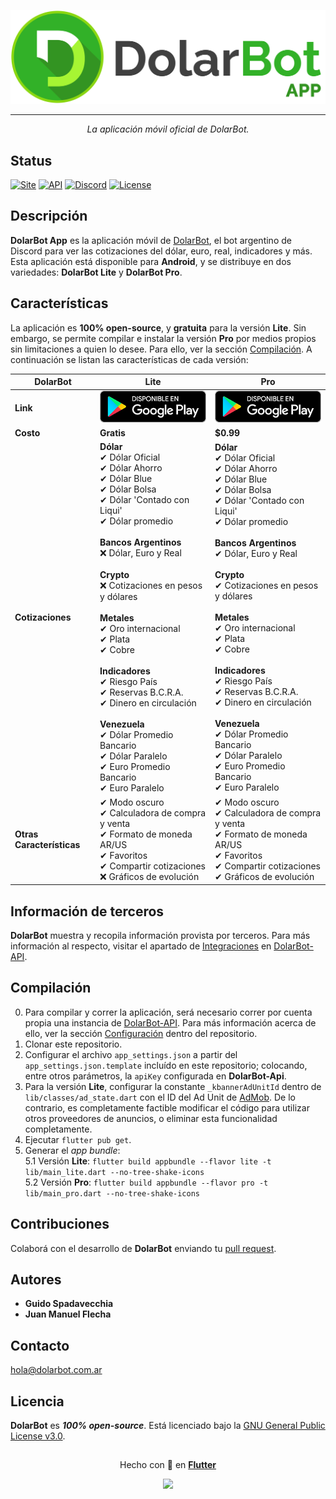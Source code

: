 <p align="center">
  <img src="https://github.com/guidospadavecchia/DolarBotApp/blob/main/assets/images/logos/border/dolarbot_app.png" width="600px">
</p>

*** 
<p align="center">
  <i>La aplicación móvil oficial de DolarBot.</i>
</p>  

## Status
[![Site](https://img.shields.io/website?down_color=red&down_message=offline&up_message=online&url=https%3A%2F%2Fdolarbot.com.ar&style=flat-square)](https://dolarbot.com.ar)
[![API](https://img.shields.io/github/package-json/v/guidospadavecchia/DolarBot-Api?color=teal&label=api&style=flat-square)](https://dolarbot-api.herokuapp.com/)
[![Discord](https://img.shields.io/discord/752312522769694780?color=7289DA&label=Support%20Server&style=flat-square)](https://discord.gg/tCkbjuM)
[![License](https://img.shields.io/github/license/guidospadavecchia/DolarBotApp?color=important&style=flat-square)](https://github.com/guidospadavecchia/DolarBotApp/blob/main/LICENSE)

## Descripción  
**DolarBot App** es la aplicación móvil de [DolarBot](https://github.com/guidospadavecchia/DolarBot), el bot argentino de Discord para ver las cotizaciones del dólar, euro, real, indicadores y más.  
Esta aplicación está disponible para **Android**, y se distribuye en dos variedades: **DolarBot Lite** y **DolarBot Pro**.

## Características
La aplicación es **100% open-source**, y **gratuita** para la versión **Lite**. Sin embargo, se permite compilar e instalar la versión **Pro** por medios propios sin limitaciones a quien lo desee. Para ello, ver la sección [Compilación](https://github.com/guidospadavecchia/DolarBotApp/blob/main/README.md#compilaci%C3%B3n). A continuación se listan las características de cada versión:

| DolarBot | **Lite** | **Pro** |
| ------ | ------ | ------ |
| **Link** | [![Lite](https://github.com/guidospadavecchia/DolarBotApp/blob/main/assets/images/general/google-play-badge-small.png)](https://play.google.com/store/apps/details?id=ar.dolarbot) | [![Pro](https://github.com/guidospadavecchia/DolarBotApp/blob/main/assets/images/general/google-play-badge-small.png)](https://play.google.com/store/apps/details?id=ar.dolarbot.pro) |
| **Costo** | **Gratis** | **$0.99** |
| **Cotizaciones** | **Dólar**<br/>✔ Dólar Oficial<br/>✔ Dólar Ahorro<br/>✔ Dólar Blue<br/>✔ Dólar Bolsa<br/>✔ Dólar 'Contado con Liqui'<br/>✔ Dólar promedio<br/><br/>**Bancos Argentinos**<br/>❌ Dólar, Euro y Real<br/><br/>**Crypto**<br/>❌ Cotizaciones en pesos y dólares<br/><br/>**Metales**<br/>✔ Oro internacional<br/>✔ Plata<br/>✔ Cobre<br/><br/>**Indicadores**<br/>✔ Riesgo País<br/>✔ Reservas B.C.R.A.<br/>✔ Dinero en circulación<br/><br/>**Venezuela**<br/>✔ Dólar Promedio Bancario<br/>✔ Dólar Paralelo<br/>✔ Euro Promedio Bancario<br/>✔ Euro Paralelo<br/> | **Dólar**<br/>✔ Dólar Oficial<br/>✔ Dólar Ahorro<br/>✔ Dólar Blue<br/>✔ Dólar Bolsa<br/>✔ Dólar 'Contado con Liqui'<br/>✔ Dólar promedio<br/><br/>**Bancos Argentinos**<br/>✔ Dólar, Euro y Real<br/><br/>**Crypto**<br/>✔ Cotizaciones en pesos y dólares<br/><br/>**Metales**<br/>✔ Oro internacional<br/>✔ Plata<br/>✔ Cobre<br/><br/>**Indicadores**<br/>✔ Riesgo País<br/>✔ Reservas B.C.R.A.<br/>✔ Dinero en circulación<br/><br/>**Venezuela**<br/>✔ Dólar Promedio Bancario<br/>✔ Dólar Paralelo<br/>✔ Euro Promedio Bancario<br/>✔ Euro Paralelo<br/> |
| **Otras Características** | ✔ Modo oscuro<br/>✔ Calculadora de compra y venta<br/>✔ Formato de moneda AR/US<br/>✔ Favoritos<br/>✔ Compartir cotizaciones<br/>❌ Gráficos de evolución<br/> | ✔ Modo oscuro<br/>✔ Calculadora de compra y venta<br/>✔ Formato de moneda AR/US<br/>✔ Favoritos<br/>✔ Compartir cotizaciones<br/>✔ Gráficos de evolución<br/> |

## Información de terceros
**DolarBot** muestra y recopila información provista por terceros. Para más información al respecto, visitar el apartado de [Integraciones](https://github.com/guidospadavecchia/DolarBot-Api#integraciones) en [DolarBot-API](https://github.com/guidospadavecchia/DolarBot-Api).

## Compilación
0. Para compilar y correr la aplicación, será necesario correr por cuenta propia una instancia de [DolarBot-API](https://github.com/guidospadavecchia/DolarBot-Api). Para más información acerca de ello, ver la sección [Configuración](https://github.com/guidospadavecchia/DolarBot-Api#configuraci%C3%B3n) dentro del repositorio.
1. Clonar este repositorio.
2. Configurar el archivo `app_settings.json` a partir del `app_settings.json.template` incluído en este repositorio; colocando, entre otros parámetros, la `apiKey` configurada en **DolarBot-Api**.
3. Para la versión **Lite**, configurar la constante `_kbannerAdUnitId` dentro de `lib/classes/ad_state.dart` con el ID del Ad Unit de [AdMob](https://admob.google.com/home/). De lo contrario, es completamente factible modificar el código para utilizar otros proveedores de anuncios, o eliminar esta funcionalidad completamente.
4. Ejecutar `flutter pub get`.
5. Generar el *app bundle*:  
  5.1 Versión **Lite**: `flutter build appbundle --flavor lite -t lib/main_lite.dart --no-tree-shake-icons`  
  5.2 Versión **Pro**: `flutter build appbundle --flavor pro -t lib/main_pro.dart --no-tree-shake-icons`


## Contribuciones
Colaborá con el desarrollo de **DolarBot** enviando tu [pull request](https://github.com/guidospadavecchia/DolarBotApp/pulls). 

## Autores
- **Guido Spadavecchia**
- **Juan Manuel Flecha**

## Contacto
[hola@dolarbot.com.ar](mailto:hola@dolarbot.com.ar?subject=Hola%20DolarBot%21)

## Licencia
**DolarBot** es ***100% open-source***. Está licenciado bajo la [GNU General Public License v3.0](https://github.com/guidospadavecchia/DolarBotApp/blob/main/LICENSE).

## 

<p align="center">
  Hecho con 💙 en <b><a href="https://flutter.dev/">Flutter</a></b>
</p>
<p align="center">
  <img src="https://img.icons8.com/color/452/flutter.png" width="113px">
</p>
